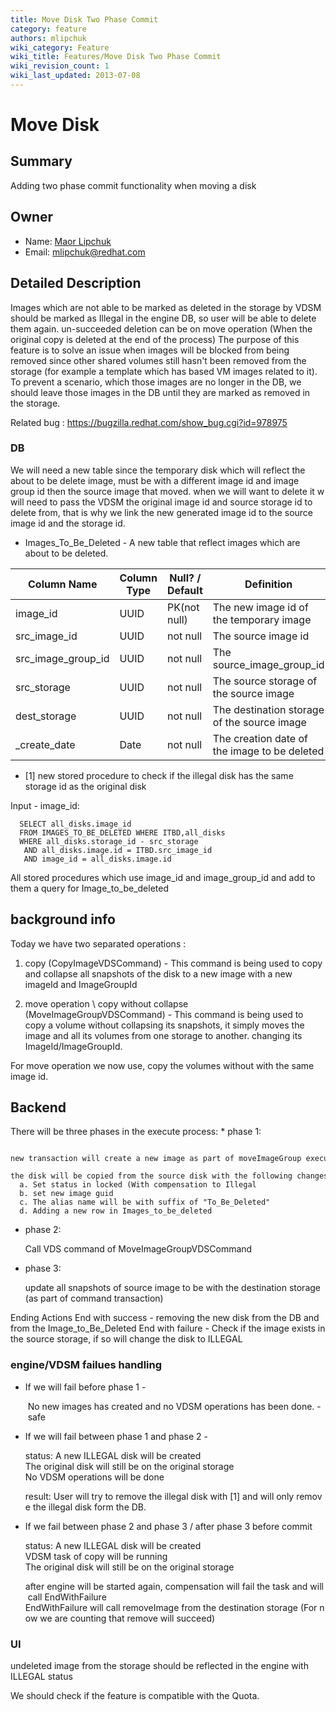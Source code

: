 ```yaml
---
title: Move Disk Two Phase Commit
category: feature
authors: mlipchuk
wiki_category: Feature
wiki_title: Features/Move Disk Two Phase Commit
wiki_revision_count: 1
wiki_last_updated: 2013-07-08
---
```


# Move Disk

## Summary

Adding two phase commit functionality when moving a disk

## Owner

*   Name: [Maor Lipchuk](User:mlipchuk)
*   Email: mlipchuk@redhat.com

## Detailed Description

Images which are not able to be marked as deleted in the storage by VDSM should be marked as Illegal in the engine DB, so user will be able to delete them again. un-succeeded deletion can be on move operation (When the original copy is deleted at the end of the process) The purpose of this feature is to solve an issue when images will be blocked from being removed since other shared volumes still hasn't been removed from the storage (for example a template which has based VM images related to it). To prevent a scenario, which those images are no longer in the DB, we should leave those images in the DB until they are marked as removed in the storage.

Related bug : <https://bugzilla.redhat.com/show_bug.cgi?id=978975>

### DB

We will need a new table since the temporary disk which will reflect the about to be delete image, must be with a different image id and image group id then the source image that moved.
when we will want to delete it w will need to pass the VDSM the original image id and source storage id to delete from, that is why we link the new generated image id to the source image id and the storage id.

*   Images_To_Be_Deleted - A new table that reflect images which are about to be deleted.

| Column Name           | Column Type | Null? / Default | Definition                                   |
|-----------------------|-------------|-----------------|----------------------------------------------|
| image_id             | UUID        | PK(not null)    | The new image id of the temporary image      |
| src_image_id        | UUID        | not null        | The source image id                          |
| src_image_group_id | UUID        | not null        | The source_image_group_id                 |
| src_storage          | UUID        | not null        | The source storage of the source image       |
| dest_storage         | UUID        | not null        | The destination storage of the source image  |
| _create_date        | Date        | not null        | The creation date of the image to be deleted |

*   [1] new stored procedure to check if the illegal disk has the same storage id as the original disk

Input - image_id:

      SELECT all_disks.image_id
      FROM IMAGES_TO_BE_DELETED WHERE ITBD,all_disks 
      WHERE all_disks.storage_id - src_storage
       AND all_disks.image.id = ITBD.src_image_id
       AND image_id = all_disks.image.id

All stored procedures which use image_id and image_group_id and add to them a query for Image_to_be_deleted

## background info

Today we have two separated operations :

1) copy (CopyImageVDSCommand) - This command is being used to copy and collapse all snapshots of the disk to a new image with a new imageId and ImageGroupId

2) move operation \\ copy without collapse (MoveImageGroupVDSCommand) - This command is being used to copy a volume without collapsing its snapshots, it simply moves the image and all its volumes from one storage to another. changing its ImageId/ImageGroupId.

For move operation we now use, copy the volumes without with the same image id.

## Backend

There will be three phases in the execute process:
\* phase 1:

      new transaction will create a new image as part of moveImageGroup execution
      the disk will be copied from the source disk with the following changes:
      a. Set status in locked (With compensation to Illegal
      b. set new image guid
      c. The alias name will be with suffix of "To_Be_Deleted"
      d. Adding a new row in Images_to_be_deleted

*   phase 2:

      Call VDS command of MoveImageGroupVDSCommand

*   phase 3:

      update all snapshots of source image to be with the destination storage (as part of command transaction)

Ending Actions
End with success - removing the new disk from the DB and from the Image_to_Be_Deleted
End with failure - Check if the image exists in the source storage, if so will change the disk to ILLEGAL

### engine/VDSM failues handling

*   If we will fail before phase 1 -

       No new images has created and no VDSM operations has been done. - safe

*   If we will fail between phase 1 and phase 2 -

      status:
      A new ILLEGAL disk will be created
      The original disk will still be on the original storage
      No VDSM operations will be done

      result: User will try to remove the illegal disk with [1] and will only remove the illegal disk form the DB.

*   If we fail between phase 2 and phase 3 / after phase 3 before commit

      status:
      A new ILLEGAL disk will be created
      VDSM task of copy will be running
      The original disk will still be on the original storage

      after engine will be started again, compensation will fail the task and will call EndWithFailure
      EndWithFailure will call removeImage from the destination storage (For now we are counting that remove will succeed)

### UI

undeleted image from the storage should be reflected in the engine with ILLEGAL status


We should check if the feature is compatible with the Quota.


